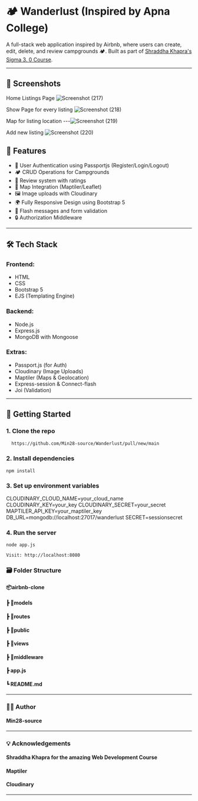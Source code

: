 # 🏕️ Wanderlust (Inspired by Apna College)

A full-stack web application inspired by Airbnb, where users can create, edit, delete, and review campgrounds 🏕️. Built as part of [Shraddha Khapra's Sigma 3. 0 Course](https://www.apnacollege.in/course/sigma-3).

---

## 📸 Screenshots

Home Listings Page
![Screenshot (217)](https://github.com/user-attachments/assets/5657a978-9088-4e5b-8085-96d29da8e130)


Show Page for every listing
![Screenshot (218)](https://github.com/user-attachments/assets/b5a9793e-7a8d-4bc5-b1c9-7b7188f3c9f2)


Map for listing location
---![Screenshot (219)](https://github.com/user-attachments/assets/07042a86-1811-4620-ad84-89c2d7469dc5)

Add new listing
![Screenshot (220)](https://github.com/user-attachments/assets/d6a92348-4555-4492-8252-a03e8ae3ffd9)

## 🧠 Features

- 🔐 User Authentication using Passportjs (Register/Login/Logout)
- 🏕️ CRUD Operations for Campgrounds
- 📝 Review system with ratings
- 📍 Map Integration (Maptiler/Leaflet)
- 🖼️ Image uploads with Cloudinary
- 🌍 Fully Responsive Design using Bootstrap 5
- 🚨 Flash messages and form validation
- 🔒 Authorization Middleware

---

## 🛠️ Tech Stack

### Frontend:
- HTML
- CSS
- Bootstrap 5
- EJS (Templating Engine)

### Backend:
- Node.js
- Express.js
- MongoDB with Mongoose

### Extras:
- Passport.js (for Auth)
- Cloudinary (Image Uploads)
- Maptiler (Maps & Geolocation)
- Express-session & Connect-flash
- Joi (Validation)

---

## 🚀 Getting Started

### 1. Clone the repo

```bash
  https://github.com/Min28-source/Wanderlust/pull/new/main
```

### 2. Install dependencies
```
npm install

```

### 3. Set up environment variables

CLOUDINARY_CLOUD_NAME=your_cloud_name
CLOUDINARY_KEY=your_key
CLOUDINARY_SECRET=your_secret
MAPTILER_API_KEY=your_maptiler_key
DB_URL=mongodb://localhost:27017/wanderlust
SECRET=sessionsecret


### 4. Run the server

```
node app.js

Visit: http://localhost:8080

```

### 🗃️ Folder Structure

#### 📦airbnb-clone
 #### ┣ 📂models
 #### ┣ 📂routes
 #### ┣ 📂public
 #### ┣ 📂views
 #### ┣ 📂middleware
 #### ┣ app.js
 #### ┗ README.md


---
### 🙋‍♀️ Author
#### Min28-source


---
### 💡 Acknowledgements
#### Shraddha Khapra for the amazing Web Development Course

#### Maptiler

#### Cloudinary

---
